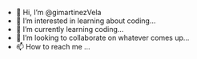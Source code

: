 - 👋 Hi, I’m @gimartinezVela
- 👀 I’m interested in learning about coding...
- 🌱 I’m currently learning coding...
- 💞️ I’m looking to collaborate on whatever comes up...
- 📫 How to reach me ...

<!---
gimartinezVela/gimartinezVela is a ✨ special ✨ repository because its `README.md` (this file) appears on your GitHub profile.
You can click the Preview link to take a look at your changes.
--->
